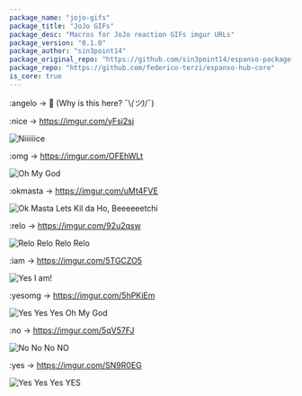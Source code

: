 ```yaml
---
package_name: "jojo-gifs"
package_title: "JoJo GIFs"
package_desc: "Macros for JoJo reaction GIFs imgur URLs"
package_version: "0.1.0"
package_author: "sin3point14"
package_original_repo: "https://github.com/sin3point14/espanso-package-example"
package_repo: "https://github.com/federico-terzi/espanso-hub-core"
is_core: true
---
```

:angelo -> 🗿
(Why is this here? ¯\\_(ツ)_/¯)

:nice -> https://imgur.com/yFsi2sj

![Niiiiiice](https://imgur.com/yFsi2sj)
  
:omg -> https://imgur.com/OFEhWLt

![Oh My God](https://imgur.com/OFEhWLt)

:okmasta -> https://imgur.com/uMt4FVE

![Ok Masta Lets Kil da Ho, Beeeeeetchi](https://imgur.com/OFEhWLt)
    
:relo -> https://imgur.com/92u2qsw

![Relo Relo Relo Relo](https://imgur.com/92u2qsw)
    
:iam -> https://imgur.com/5TGCZO5

![Yes I am!](https://imgur.com/5TGCZO5)
    
:yesomg -> https://imgur.com/5hPKiEm

![Yes Yes Yes Oh My God](https://imgur.com/5hPKiEm)
  
:no -> https://imgur.com/5qV57FJ

![No No No NO](https://imgur.com/5qV57FJ)

:yes -> https://imgur.com/SN9R0EG

![Yes Yes Yes YES](https://imgur.com/SN9R0EG)
